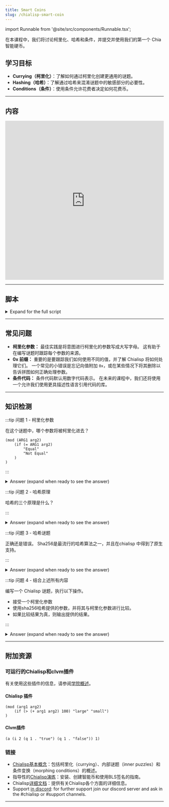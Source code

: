 ```yaml
---
title: Smart Coins
slug: /chialisp-smart-coin
---
```


import Runnable from '@site/src/components/Runnable.tsx';

在本课程中，我们将讨论柯里化、哈希和条件，并提交并使用我们的第一个 Chia 智能硬币。

## 学习目标

- **Currying（柯里化）**：了解如何通过柯里化创建更通用的谜题。
- **Hashing（哈希）**：了解通过哈希来混淆谜题中的敏感部分的必要性。
- **Conditions（条件）**：使用条件允许花费者决定如何花费币。

---

## 内容

<div class="videoWrapper">
<iframe width="100%" height="504" src="https://www.youtube.com/embed/-Nza_N9Xb3Y" frameborder="0" allowfullscreen="allowfullscreen"></iframe>
</div>

---

## 脚本

<details>

<summary> Expand for the full script </summary>

00:00\
在区块链上，一切都是一个币。 它们通常被称为智能硬币，因为每个币都与一个称为谜题的Chialisp程序相关联。 该程序决定了币何时以及如何被使用，以及在使用时会发生什么。

00:20\
NFT、CAT 和标准交易都使用谜题来定义。 在上一个视频中，我们学习了如何编写基本的Chialisp程序。 让我们将这些应用到一些更复杂的谜题中，并创建一个可以在区块链上使用的币。

00:40\
在这个视频中，我们将讨论柯里化、哈希和条件。 那么让我们开始吧！ 我们将首先创建一个名为 `password.clsp` 的新Chialisp文件，并创建一个模块，它接受一个参数 `password` 并确定传入的值是否等于 `hello`。 如果是，则返回 "correct"，否则返回 "incorrect"。

01:00\
我们将在终端中使用 `brun` 命令运行这个，并传入 `hello`，这应该会给我们一个成功。 为了测试相反的情况，我们将传入其他内容，然后看看是否失败。 这是对Chialisp基础知识的一点复习。 我们这个谜题的一个问题是，密码的硬编码值既不安全也不太有用。

01:20\
我们想要一个更通用的谜题，可以用于任何我们选择的密码。 为此，我们将使用柯里化和哈希。 为了使这个谜题更通用，我们将使用柯里化。 为此，让我们用两个新的参数替换我们的密码参数，`CORRECT_PASSWORD` 和 `provided_password`，然后在这些参数上运行我们的比较。

01:40\
现在在我们的终端中，我们可以柯里化一个值来替换正确的密码参数并进行编译。 运行 `cdv clsp curry password.clsp -a`，并传入我们想要的密码，这里是 `hello`，我们会得到以下结果。 现在如果我们通过 `brun` 运行它，并给它正确的密码，我们应该会得到一个成功。

02:00\
我们也可以像这样嵌套这些命令 - (`brun "$(cdv clsp curry password.clsp -a 'goodbye')" "(goodbye)"`)。 使我们的谜题更安全的第一步是使用哈希。 A hash function will take an input and return a hash value. 最流行的哈希算法之一是 sha256，它直接在chialisp中支持。

02:20\
关于哈希函数的几个重要说明：给定一个值，计算哈希非常容易。 给定一个哈希，计算原始输入非常困难或不可能，并且通过哈希函数多次传递相同的值将始终产生相同的输出。

02:40\
我们可以利用这些原则，通过柯里化预期密码的哈希值而不是密码值本身来提高安全性。 This prevents us from revealing the expected password while still allowing us to check if the provided password is correct. This is done by hashing the provided password. 所以让我们改变我们的谜题来使用哈希。

03:00\
首先，将柯里化参数更改为 `PASSWORD_HASH`，并将其他参数更改为 `password`。 在比较中，使用 sha256 来哈希给定的密码，并将其与密码哈希进行比较。 为了测试这个，我们首先需要对密码进行哈希并将其柯里化到我们的新谜题中。

03:20\
运行 `cdv hash "hello"` 来获取密码 "hello" 的哈希。 现在我们可以像上次一样将其柯里化到我们的谜题中，确保用 `0x` 前缀标识为chialisp值。 现在我们可以通过 `brun` 传递这个编译后的谜题，并提供正确的密码进行测试。

03:40\
重要的是要知道，虽然哈希是确保我们的谜题安全的重要部分，但这还不够。 当我们用正确的密码提供我们的解决方案时，该密码将在区块链上可见。 这意味着我们将无法再次使用它。 解决这个问题的最终方法是使用签名，我们将在未来的视频中讨论。 现在我们已经讨论了柯里化和哈希，让我们谈谈条件。

04:00\
在我们的密码谜题中，让我们做一些添加。 首先，我们将添加一个名为 `conditions` 的参数，然后用该参数替换成功和失败消息，后跟 `(x)`。 那么这是做什么的呢？ 好吧，`x` 代表错误。 如果密码不正确，if 语句将计算为 false，并且出错，终止程序，并使我们创建的币未花费。

04:20\
如果给出正确的密码，则conditions 提供者提供的条件将会执行。 回到我们的终端，首先我们需要像之前一样柯里化我们的哈希密码。 现在我们有了编译后的谜题，我们需要做一些事情来创建币。 首先，我们需要谜题哈希，我们可以通过运行 `opc -H` 并传入我们的编译后的谜题来获得。

04:40\
我们将保存结果供以后使用。 接下来，我们需要谜题揭示，它只是谜题的十六进制序列化形式。 这是在花费币时必须在链上揭示的内容。 我们可以通过运行 `opc` 并传入我们的编译后的谜题来获得这个。 我们也会保存这个以备将来使用。

05:00\
现在要创建币，我们需要将我们的谜题哈希编码为一个地址，使用 `cdv encode -p txch` 并传入我们的谜题哈希。 然后我们将给该地址发送一定数量的 xch 以锁定它。 现在让我们花费币以释放价值回到我们的钱包。 首先，我们将获取我们的钱包地址，并使用 `cdv decode` 将其转换为谜题哈希。

05:20\
接下来，我们将使用这个来构建我们要传递到币中的条件。 对于本例，我们将使用代号为 `51` 的 `CREATE_COIN` 条件。 因此，为了构建我们的解决方案，我们将写 `opc` 然后给出我们的密码，然后是我们要传递的条件。

05:40\
在这种情况下，条件代码 `51`，我们的钱包谜题哈希 - 前缀为 `0x`，以及一个数量。 这个输出就是我们的解决方案，我们会将其保存供以后使用。 好的，现在我们需要检索我们之前创建的币记录，当我们将 xch 承诺给谜题时。 运行 `cdv rpc coinrecords --by puzzlehash` 并传入原始谜题哈希。

06:00\
输出可能会包含一些币记录，具体取决于您是否紧密遵循示例，并根据最高区块索引选择最近的一个，并复制币记录。 现在我们将创建一个花费捆绑包。 开始一个 `json` 文件，并创建一个名为 `coin_spends` 的属性，其中包含一个包含一个对象的数组。 (`[{}]`)

06:20\
粘贴币记录，然后是您之前生成的谜题揭示，然后是解决方案。 创建另一个名为 `aggregated_signature` 的属性，并将其分配为这个值（`0xc0000000000...`）这是 191 个零。 现在将花费捆绑包提交到内存池中，使用 `cdv rpc pushtx spendbundle.json`。

06:40\
如果一切顺利，此交易应该被接受，一段时间后您应该会看到您的钱包余额增加。 现在您已经创建了您的第一个智能币。 在本视频中，我们讨论了如何将值柯里化到通用谜题中，如何对敏感值以及用于创建币的谜题进行哈希，并简要介绍了可以传递到谜题中的条件。

07:00\
在下一个视频中，我们将进一步讨论安全性以及如何使用签名来更好地保护您的交易。 那时再见。

</details>

---

## 常见问题

- **柯里化参数：** 最佳实践是将意图进行柯里化的参数写成大写字母。 这有助于在编写谜题时跟踪每个参数的来源。
- **0x 前缀：** 重要的是要跟踪我们如何使用不同的值，并了解 Chialisp 将如何处理它们。 一个常见的小错误是忘记向值附加 `0x`，或在某些情况下将其删除以告诉拼图如何正确处理参数。
- **条件代码：** 条件代码默认用数字代码表示。 在未来的课程中，我们还将使用一个允许我们使用更具描述性语言引用代码的库。

---

## 知识检测

:::tip 问题 1 - 柯里化参数

在这个谜题中，哪个参数将被柯里化进去？

```chialisp
(mod (ARG1 arg2)
    (if (= ARG1 arg2)
        "Equal"
        "Not Equal"
    )
)
```

:::

<details>

<summary> Answer (expand when ready to see the answer)  </summary>

ARG1 将被柯里化进去。

柯里化始终按顺序替换参数，因此在柯里化时，第一个将被替换。 最佳实践是将柯里化的参数用大写字母写出，以帮助我们跟踪。

</details>

:::tip 问题 2 - 哈希原理

哈希的三个原理是什么？

:::

<details>

<summary> Answer (expand when ready to see the answer)  </summary>

1. 给定一个值，对该值进行哈希是计算上容易的。
2. 给定一个哈希，计算出原始值是计算上困难或不可能的。
3. 对相同的输入进行哈希，将会得到相同的输出。

</details>

:::tip 问题 3 - 哈希谜题

正确还是错误。 Sha256是最流行的哈希算法之一，并且在chialisp 中得到了原生支持。

:::

<details>

<summary> Answer (expand when ready to see the answer) </summary>

True

</details>

:::tip 问题 4 - 结合上述所有内容

编写一个 Chialisp 谜题，执行以下操作。

- 接受一个柯里化参数
- 使用sha256哈希提供的参数，并将其与柯里化参数进行比较。
- 如果比较结果为真，则输出提供的结果。

:::

<details>

<summary> Answer (expand when ready to see the answer) </summary>

```chialisp
(mod (PASSWORD_HASH password conditions)
    (if (= (sha256 password) PASSWORD_HASH)
        conditions
        (x)
    )
)
```

</details>

---

## 附加资源

### 可运行的Chialisp和clvm插件

有关使用这些插件的信息，请参阅[学院概述](/academy-overview#可运行的chialisp和clvm插件)。

#### Chialisp 插件

<Runnable flavor='chialisp' input='(10 99)'>

```chialisp
(mod (arg1 arg2)
    (if (> (+ arg1 arg2) 100) "large" "small")
)
```

</Runnable>

#### Clvm插件

<Runnable flavor='clvm' input='(1)'>

```chialisp
(a (i 2 (q 1 . "true") (q 1 . "false")) 1)
```

</Runnable>

### 链接

- [Chialisp基本概念](https://docs.chia.net/guides/chialisp-concepts)：包括柯里化（currying）、内部谜题（inner puzzles）和条件变换（morphing conditions）的概述。
- 指导性的[Chialisp演练](https://docs.chia.net/guides/)：安装、创建智能币和使用BLS签名的指南。
- Chialisp[详细文档](https://chialisp.com/)：提供有关Chialisp各个方面的详细信息。
- Support [in discord](https://discord.gg/chia): for further support join our discord server and ask in the #chialisp or #support channels.

---
